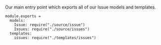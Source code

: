 Our main entry point which exports all of our Issue models and templates.

    module.exports =
      models:
        Issue: require("./source/issue")
        Issues: require("./source/issues")
      templates:
        issues: require("./templates/issues")
